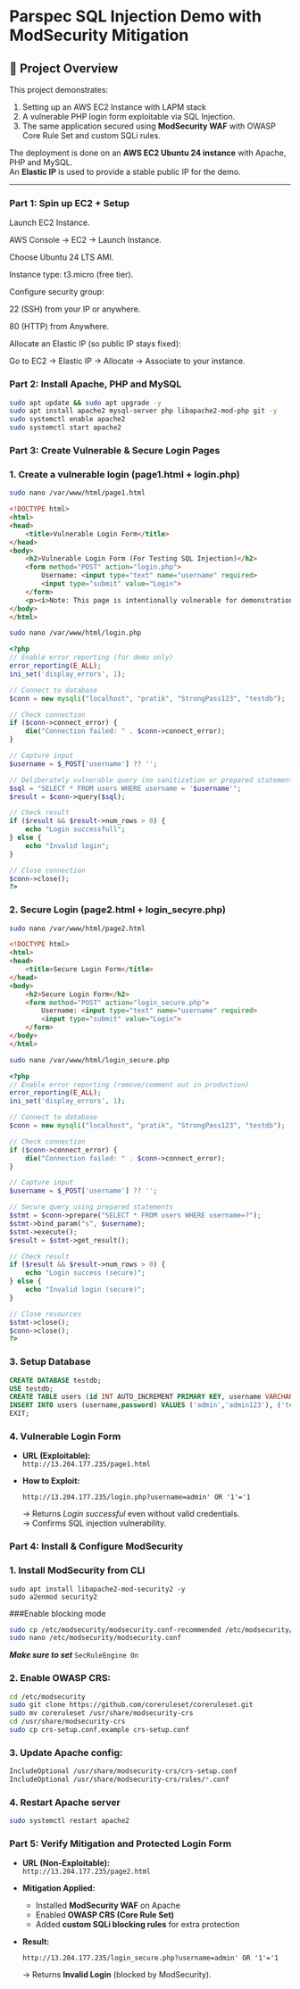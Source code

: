 # Parspec SQL Injection Demo with ModSecurity Mitigation

## 📌 Project Overview
This project demonstrates:
1. Setting up an AWS EC2 Instance with LAPM stack
2. A vulnerable PHP login form exploitable via SQL Injection.
3. The same application secured using **ModSecurity WAF** with OWASP Core Rule Set and custom SQLi rules.

The deployment is done on an **AWS EC2 Ubuntu 24 instance** with Apache, PHP and MySQL.  
An **Elastic IP** is used to provide a stable public IP for the demo.

---

### Part 1: Spin up EC2 + Setup

Launch EC2 Instance.

AWS Console → EC2 → Launch Instance.

Choose Ubuntu 24 LTS AMI.

Instance type: t3.micro (free tier).

Configure security group:

22 (SSH) from your IP or anywhere.

80 (HTTP) from Anywhere.

Allocate an Elastic IP (so public IP stays fixed):

Go to EC2 → Elastic IP → Allocate → Associate to your instance.

### Part 2: Install Apache, PHP and MySQL
```bash
sudo apt update && sudo apt upgrade -y
sudo apt install apache2 mysql-server php libapache2-mod-php git -y
sudo systemctl enable apache2
sudo systemctl start apache2
```

### Part 3: Create Vulnerable & Secure Login Pages
### 1. Create a vulnerable login (page1.html + login.php)
```bash
sudo nano /var/www/html/page1.html
```

```html
<!DOCTYPE html>
<html>
<head>
    <title>Vulnerable Login Form</title>
</head>
<body>
    <h2>Vulnerable Login Form (For Testing SQL Injection)</h2>
    <form method="POST" action="login.php">
        Username: <input type="text" name="username" required>
        <input type="submit" value="Login">
    </form>
    <p><i>Note: This page is intentionally vulnerable for demonstration purposes.</i></p>
</body>
</html>
```

```bash
sudo nano /var/www/html/login.php
```

```php
<?php
// Enable error reporting (for demo only)
error_reporting(E_ALL);
ini_set('display_errors', 1);

// Connect to database
$conn = new mysqli("localhost", "pratik", "StrongPass123", "testdb");

// Check connection
if ($conn->connect_error) {
    die("Connection failed: " . $conn->connect_error);
}

// Capture input
$username = $_POST['username'] ?? '';

// Deliberately vulnerable query (no sanitization or prepared statements)
$sql = "SELECT * FROM users WHERE username = '$username'";
$result = $conn->query($sql);

// Check result
if ($result && $result->num_rows > 0) {
    echo "Login successfull";
} else {
    echo "Invalid login";
}

// Close connection
$conn->close();
?>
```
### 2. Secure Login (page2.html + login_secyre.php)

```bash
sudo nano /var/www/html/page2.html 
```

```html
<!DOCTYPE html>
<html>
<head>
    <title>Secure Login Form</title>
</head>
<body>
    <h2>Secure Login Form</h2>
    <form method="POST" action="login_secure.php">
        Username: <input type="text" name="username" required>
        <input type="submit" value="Login">
    </form>
</body>
</html>
```
```bash
sudo nano /var/www/html/login_secure.php
```

```php
<?php
// Enable error reporting (remove/comment out in production)
error_reporting(E_ALL);
ini_set('display_errors', 1);

// Connect to database
$conn = new mysqli("localhost", "pratik", "StrongPass123", "testdb");

// Check connection
if ($conn->connect_error) {
    die("Connection failed: " . $conn->connect_error);
}

// Capture input
$username = $_POST['username'] ?? '';

// Secure query using prepared statements
$stmt = $conn->prepare("SELECT * FROM users WHERE username=?");
$stmt->bind_param("s", $username);
$stmt->execute();
$result = $stmt->get_result();

// Check result
if ($result && $result->num_rows > 0) {
    echo "Login success (secure)";
} else {
    echo "Invalid login (secure)";
}

// Close resources
$stmt->close();
$conn->close();
?>
```

### 3. Setup Database

```sql
CREATE DATABASE testdb;
USE testdb;
CREATE TABLE users (id INT AUTO_INCREMENT PRIMARY KEY, username VARCHAR(50), password VARCHAR(50));
INSERT INTO users (username,password) VALUES ('admin','admin123'), ('test','test123');
EXIT;
```

### 4. Vulnerable Login Form
- **URL (Exploitable):**  
  `http://13.204.177.235/page1.html`  

- **How to Exploit:**  
  ```
  http://13.204.177.235/login.php?username=admin' OR '1'='1
  ```
  → Returns *Login successful* even without valid credentials.  
  → Confirms SQL injection vulnerability.  


### Part 4: Install & Configure ModSecurity
### 1. Install ModSecurity from CLI

```bahs
sudo apt install libapache2-mod-security2 -y
sudo a2enmod security2
```
###Enable blocking mode

```bash
sudo cp /etc/modsecurity/modsecurity.conf-recommended /etc/modsecurity/modsecurity.conf
sudo nano /etc/modsecurity/modsecurity.conf
```
***Make sure to set***
```SecRuleEngine On```

### 2. Enable OWASP CRS:

```bash
cd /etc/modsecurity
sudo git clone https://github.com/coreruleset/coreruleset.git
sudo mv coreruleset /usr/share/modsecurity-crs
cd /usr/share/modsecurity-crs
sudo cp crs-setup.conf.example crs-setup.conf
```

### 3. Update Apache config:
```bash
IncludeOptional /usr/share/modsecurity-crs/crs-setup.conf
IncludeOptional /usr/share/modsecurity-crs/rules/*.conf
```

### 4. Restart Apache server
```bash
sudo systemctl restart apache2
```
### Part 5: Verify Mitigation and Protected Login Form
- **URL (Non-Exploitable):**  
  `http://13.204.177.235/page2.html`  

- **Mitigation Applied:**  
  - Installed **ModSecurity WAF** on Apache  
  - Enabled **OWASP CRS (Core Rule Set)**  
  - Added **custom SQLi blocking rules** for extra protection  

- **Result:**  
  ```
  http://13.204.177.235/login_secure.php?username=admin' OR '1'='1
  ```
  → Returns **Invalid Login** (blocked by ModSecurity).  


